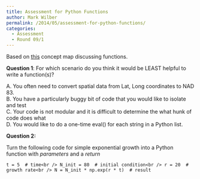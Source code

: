 ```yaml
---
title: Assessment for Python Functions
author: Mark Wilber
permalink: /2014/05/assessment-for-python-functions/
categories:
  - Assessment
  - Round 09/1
---
```

Based on [this][1] concept map discussing functions.

**Question 1**: For which scenario do you think it would be LEAST helpful to write a function(s)?

A. You often need to convert spatial data from Lat, Long coordinates to NAD 83.  
B. You have a particularly buggy bit of code that you would like to isolate and test  
C. Your code is not modular and it is difficult to determine the what hunk of code does what  
D. You would like to do a one-time eval() for each string in a Python list.

**Question 2:**

Turn the following code for simple exponential growth into a Python function with *parameters* and a *return*

`t = 5  # time<br />
N_init = 80  # initial condition<br />
r = 20  # growth rate<br />
N = N_init * np.exp(r * t)  # result `

&nbsp;

&nbsp;

 [1]: http://teaching.software-carpentry.org/2014/05/06/concept-map-functions/
